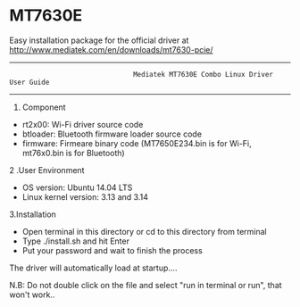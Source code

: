 MT7630E
=======
Easy installation package for the official driver at http://www.mediatek.com/en/downloads/mt7630-pcie/


***************************************************************************************************************************
                                   Mediatek MT7630E Combo Linux Driver User Guide
***************************************************************************************************************************

1. Component

* rt2x00: Wi-Fi driver source code
* btloader: Bluetooth firmware loader source code
* firmware: Firmeare binary code (MT7650E234.bin is for Wi-Fi, mt76x0.bin is for Bluetooth)

2 .User Environment

* OS version: Ubuntu 14.04 LTS
* Linux kernel version: 3.13 and 3.14

3.Installation

 * Open terminal in this directory or cd to this directory from terminal
 * Type ./install.sh and hit Enter
 * Put your password and wait to finish the process
  
 
The driver will automatically load at startup.... 


N.B: Do not double click on the file and select "run in terminal or run", that won't work..
